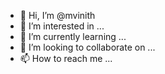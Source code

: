 - 👋 Hi, I’m @mvinith
- 👀 I’m interested in ...
- 🌱 I’m currently learning ...
- 💞️ I’m looking to collaborate on ...
- 📫 How to reach me ...

<!---
mvinith/mvinith is a ✨ special ✨ repository because its `README.md` (this file) appears on your GitHub profile.
You can click the Preview link to take a look at your changes.
--->
